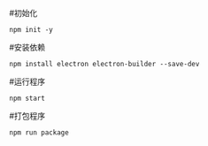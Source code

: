 #初始化

```
npm init -y
```

#安装依赖

```
npm install electron electron-builder --save-dev
```

#运行程序

```
npm start
```

#打包程序

```
npm run package
```
